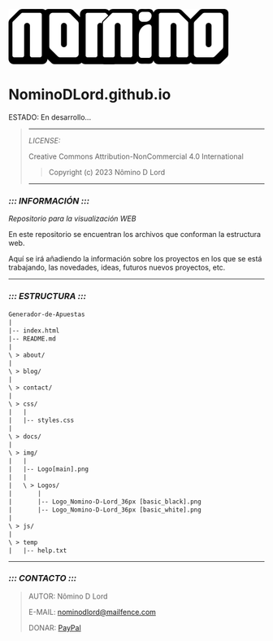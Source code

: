 ![Logo](https://raw.githubusercontent.com/NominoDLord/NominoDLord/c7bd1774a2224e06bc6472094af0113f213a9fb9/img/Logo.svg)

# NominoDLord.github.io

ESTADO: En desarrollo...

> ---
> *LICENSE:*
>
> Creative Commons Attribution-NonCommercial 4.0 International
> > Copyright (c) 2023 Nômino D Lord
>
> ---

### ***::: INFORMACIÓN :::***

*Repositorio para la visualización WEB*

En este repositorio se encuentran los archivos que conforman la estructura web.

Aquí se irá añadiendo la información sobre los proyectos en los que se está trabajando, las novedades, ideas, futuros nuevos proyectos, etc.

---

### ***::: ESTRUCTURA :::***
```
Generador-de-Apuestas
|
|-- index.html
|-- README.md
|
\ > about/
|
\ > blog/
|
\ > contact/
|
\ > css/
|   |
|   |-- styles.css
|
\ > docs/
|
\ > img/
|   |
|   |-- Logo[main].png
|   |
|   \ > Logos/
|       |
|       |-- Logo_Nomino-D-Lord_36px [basic_black].png
|       |-- Logo_Nomino-D-Lord_36px [basic_white].png
|
\ > js/
|  
\ > temp
|   |-- help.txt
```
---

### *::: CONTACTO :::*

> AUTOR: Nômino D Lord
> 
> E-MAIL: nominodlord@mailfence.com
> 
> DONAR: [PayPal](https://www.paypal.com/donate/?hosted_button_id=V7JFQBUUK5ZYA)
